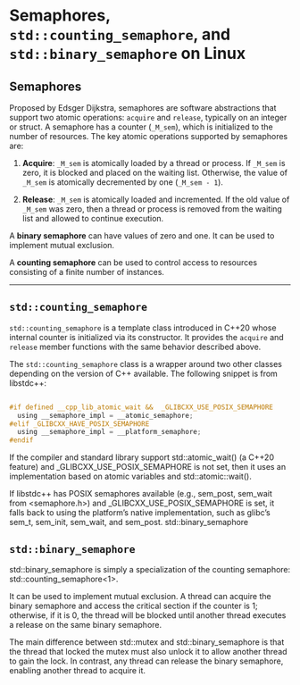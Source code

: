 # Semaphores, `std::counting_semaphore`, and `std::binary_semaphore` on Linux

## Semaphores

Proposed by Edsger Dijkstra, semaphores are software abstractions that support two atomic operations: `acquire` and `release`, typically on an integer or struct. A semaphore has a counter (`_M_sem`), which is initialized to the number of resources. The key atomic operations supported by semaphores are:

1. **Acquire**: `_M_sem` is atomically loaded by a thread or process. If `_M_sem` is zero, it is blocked and placed on the waiting list. Otherwise, the value of `_M_sem` is atomically decremented by one (`_M_sem - 1`).

2. **Release**: `_M_sem` is atomically loaded and incremented. If the old value of `_M_sem` was zero, then a thread or process is removed from the waiting list and allowed to continue execution.

A **binary semaphore** can have values of zero and one. It can be used to implement mutual exclusion.

A **counting semaphore** can be used to control access to resources consisting of a finite number of instances.

---

## `std::counting_semaphore`

`std::counting_semaphore` is a template class introduced in C++20 whose internal counter is initialized via its constructor. It provides the `acquire` and `release` member functions with the same behavior described above.

The `std::counting_semaphore` class is a wrapper around two other classes depending on the version of C++ available. The following snippet is from libstdc++:


```c

#if defined __cpp_lib_atomic_wait &&  _GLIBCXX_USE_POSIX_SEMAPHORE
  using __semaphore_impl = __atomic_semaphore;
#elif _GLIBCXX_HAVE_POSIX_SEMAPHORE
  using __semaphore_impl = __platform_semaphore;
#endif

```

If the compiler and standard library support std::atomic_wait() (a C++20 feature) and _GLIBCXX_USE_POSIX_SEMAPHORE is not set, then it uses an implementation based on atomic variables and std::atomic::wait().

If libstdc++ has POSIX semaphores available (e.g., sem_post, sem_wait from <semaphore.h>) and _GLIBCXX_USE_POSIX_SEMAPHORE is set, it falls back to using the platform’s native implementation, such as glibc’s sem_t, sem_init, sem_wait, and sem_post.
std::binary_semaphore

## `std::binary_semaphore`

std::binary_semaphore is simply a specialization of the counting semaphore: std::counting_semaphore<1>.

It can be used to implement mutual exclusion. A thread can acquire the binary semaphore and access the critical section if the counter is 1; otherwise, if it is 0, the thread will be blocked until another thread executes a release on the same binary semaphore.

The main difference between std::mutex and std::binary_semaphore is that the thread that locked the mutex must also unlock it to allow another thread to gain the lock. In contrast, any thread can release the binary semaphore, enabling another thread to acquire it.
